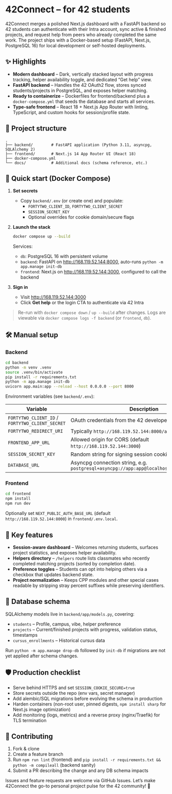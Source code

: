 # 42Connect – for 42 students

42Connect merges a polished Next.js dashboard with a FastAPI backend so 42 students can authenticate with their Intra account, sync active & finished projects, and request help from peers who already completed the same work. The project ships with a Docker-based setup (FastAPI, Next.js, PostgreSQL 16) for local development or self-hosted deployments.

## ✨ Highlights

- **Modern dashboard** – Dark, vertically stacked layout with progress tracking, helper availability toggle, and dedicated “Get help” view.
- **FastAPI backend** – Handles the 42 OAuth2 flow, stores synced students/projects in PostgreSQL, and exposes helper matching.
- **Ready to containerize** – Dockerfiles for frontend/backend plus a `docker-compose.yml` that seeds the database and starts all services.
- **Type-safe frontend** – React 18 + Next.js App Router with linting, TypeScript, and custom hooks for session/profile state.

## 📁 Project structure

```
.
├── backend/        # FastAPI application (Python 3.11, asyncpg, SQLAlchemy 2)
├── frontend/       # Next.js 14 App Router UI (React 18)
├── docker-compose.yml
└── docs/           # Additional docs (schema reference, etc.)
```

## 🚀 Quick start (Docker Compose)

1. **Set secrets**
   - Copy `backend/.env` (or create one) and populate:
     - `FORTYTWO_CLIENT_ID`, `FORTYTWO_CLIENT_SECRET`
     - `SESSION_SECRET_KEY`
     - Optional overrides for cookie domain/secure flags

2. **Launch the stack**

   ```bash
   docker compose up --build
   ```

   Services:
   - `db`: PostgreSQL 16 with persistent volume
   - `backend`: FastAPI on <http://168.119.52.144:8000>, auto-runs `python -m app.manage init-db`
   - `frontend`: Next.js on <http://168.119.52.144:3000>, configured to call the backend

3. **Sign in**
   - Visit <http://168.119.52.144:3000>
   - Click **Get help** or the login CTA to authenticate via 42 Intra

> Re-run with `docker compose down` / `up --build` after changes. Logs are viewable via `docker compose logs -f backend` (or `frontend`, `db`).

## 🛠️ Manual setup

### Backend

```bash
cd backend
python -m venv .venv
source .venv/bin/activate
pip install -r requirements.txt
python -m app.manage init-db
uvicorn app.main:app --reload --host 0.0.0.0 --port 8000
```

Environment variables (see `backend/.env`):

| Variable | Description |
| --- | --- |
| `FORTYTWO_CLIENT_ID` / `FORTYTWO_CLIENT_SECRET` | OAuth credentials from the 42 developer portal |
| `FORTYTWO_REDIRECT_URI` | Typically `http://168.119.52.144:8000/auth/callback` |
| `FRONTEND_APP_URL` | Allowed origin for CORS (default `http://168.119.52.144:3000`) |
| `SESSION_SECRET_KEY` | Random string for signing session cookies |
| `DATABASE_URL` | Asyncpg connection string, e.g. `postgresql+asyncpg://app:app@localhost:5432/fortytwo_app` |

### Frontend

```bash
cd frontend
npm install
npm run dev
```

Optionally set `NEXT_PUBLIC_AUTH_BASE_URL` (default `http://168.119.52.144:8000`) in `frontend/.env.local`.

## 🧭 Key features

- **Session-aware dashboard** – Welcomes returning students, surfaces project statistics, and exposes helper availability.
- **Helpers directory** – `/helpers` route lists classmates who recently completed matching projects (sorted by completion date).
- **Preference toggles** – Students can opt into helping others via a checkbox that updates backend state.
- **Project normalization** – Keeps CPP modules and other special cases readable by stripping stray percent suffixes while preserving identifiers.

## 🧱 Database schema

SQLAlchemy models live in `backend/app/models.py`, covering:

- `students` – Profile, campus, vibe, helper preference
- `projects` – Current/finished projects with progress, validation status, timestamps
- `cursus_enrollments` – Historical cursus data

Run `python -m app.manage drop-db` followed by `init-db` if migrations are not yet applied after schema changes.

## 🛡️ Production checklist

- Serve behind HTTPS and set `SESSION_COOKIE_SECURE=true`
- Store secrets outside the repo (env vars, secret manager)
- Add alembic/SQL migrations before evolving the schema in production
- Harden containers (non-root user, pinned digests, `npm install sharp` for Next.js image optimization)
- Add monitoring (logs, metrics) and a reverse proxy (nginx/Traefik) for TLS termination

## 🤝 Contributing

1. Fork & clone
2. Create a feature branch
3. Run `npm run lint` (frontend) and `pip install -r requirements.txt && python -m compileall` (backend sanity)
4. Submit a PR describing the change and any DB schema impacts

Issues and feature requests are welcome via GitHub Issues. Let’s make 42Connect the go-to personal project pulse for the 42 community! 💙
